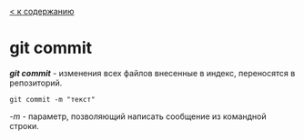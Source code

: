 [< к содержанию](readme.md)

# git commit

***git commit*** - изменения всех файлов внесенные в индекс, переносятся в репозиторий.

```bash=
git commit -m "текст"
```
*-m* - параметр, позволяющий написать сообщение из командной строки.